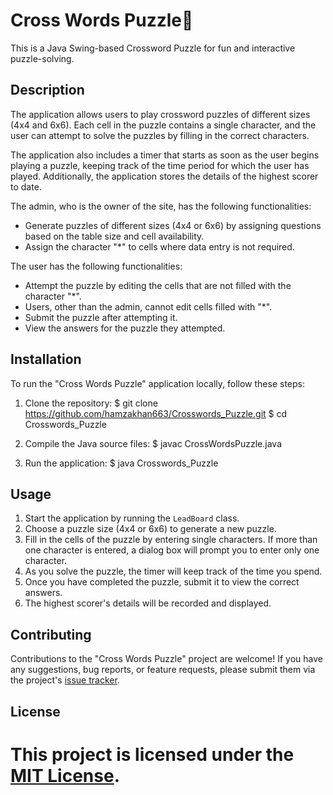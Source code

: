 
# Cross Words Puzzle🧩

This is a Java Swing-based Crossword Puzzle for fun and interactive puzzle-solving.

## Description

The application allows users to play crossword puzzles of different sizes (4x4 and 6x6). Each cell in the puzzle contains a single character, and the user can attempt to solve the puzzles by filling in the correct characters.

The application also includes a timer that starts as soon as the user begins playing a puzzle, keeping track of the time period for which the user has played. Additionally, the application stores the details of the highest scorer to date.

The admin, who is the owner of the site, has the following functionalities:
- Generate puzzles of different sizes (4x4 or 6x6) by assigning questions based on the table size and cell availability.
- Assign the character "*" to cells where data entry is not required.

The user has the following functionalities:
- Attempt the puzzle by editing the cells that are not filled with the character "*".
- Users, other than the admin, cannot edit cells filled with "*".
- Submit the puzzle after attempting it.
- View the answers for the puzzle they attempted.

## Installation

To run the "Cross Words Puzzle" application locally, follow these steps:

1. Clone the repository:
$ git clone https://github.com/hamzakhan663/Crosswords_Puzzle.git
$ cd Crosswords_Puzzle


2. Compile the Java source files: $ javac CrossWordsPuzzle.java


3. Run the application:
$ java Crosswords_Puzzle


## Usage

1. Start the application by running the `LeadBoard` class.
2. Choose a puzzle size (4x4 or 6x6) to generate a new puzzle.
3. Fill in the cells of the puzzle by entering single characters. If more than one character is entered, a dialog box will prompt you to enter only one character.
4. As you solve the puzzle, the timer will keep track of the time you spend.
5. Once you have completed the puzzle, submit it to view the correct answers.
6. The highest scorer's details will be recorded and displayed.

## Contributing

Contributions to the "Cross Words Puzzle" project are welcome! If you have any suggestions, bug reports, or feature requests, please submit them via the project's [issue tracker](https://github.com/hamzakhan663/Crosswords_Puzzle/issues).

## License

This project is licensed under the [MIT License](LICENSE).
=======

